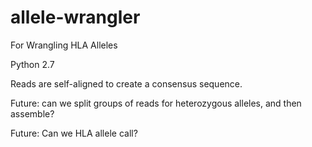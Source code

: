 # allele-wrangler
For Wrangling HLA Alleles

Python 2.7

Reads are self-aligned to create a consensus sequence.



Future: can we split groups of reads for heterozygous alleles, and then assemble?

Future: Can we HLA allele call?



